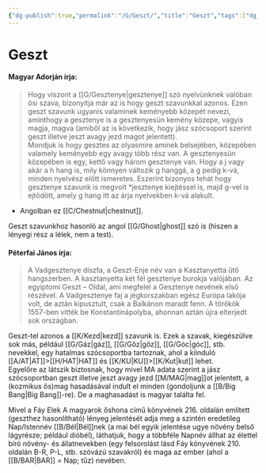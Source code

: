 ```yaml
---
{"dg-publish":true,"permalink":"/G/Geszt/","title":"Geszt","tags":["dg_uploaded"],"created":"2023-10-23T03:04","updated":"2023-10-25T01:21"}
---
```



# Geszt

#### Magyar Adorján írja:

> Hogy viszont a [[G/Gesztenye\|gesztenye]] szó nyelvünknek valóban ősi szava, bizonyítja már az is hogy geszt szavunkkal azonos. Ezen geszt szavunk ugyanis valaminek keményebb közepét nevezi, aminthogy a gesztenye is a gesztenyesün kemény közepe, vagyis magja, magva (amiből az is következik, hogy jász szócsoport szerint geszt illetve jeszt avagy jezd magot jelentett).  
> Mondjuk is hogy gesztes az olyasmire aminek belsejében, közepében valamely keményebb egy avagy több rész van. A gesztenyesün közepében is egy, kettő vagy három gesztenye van. Hogy a j vagy akár a h hang is, mily könnyen változik g hanggá, a g pedig k-vá, minden nyelvész előtt ismeretes. Eszerint bizonyos tehát hogy gesztenye szavunk is megvolt \*jesztenye kiejtéssel is, majd g-vel is ejtődött, amely g hang itt az árja nyelvekben k-vá alakult.  
- Angolban ez [[C/Chestnut\|chestnut]].

Geszt szavunkhoz hasonló az angol [[G/Ghost\|ghost]] szó is (hiszen a lényegi rész a lélek, nem a test).  

#### Péterfai János írja:  

> A Vadgesztenye díszfa, a Geszt-Enje név van a Kasztanyetta ütő hangszerben. A kasztanyetta két fél gesztenye burokja valójában. Az egyiptomi Geszt – Oldal, ami megfelel a Gesztenye nevének első részével. A Vadgesztenye faj a jégkorszakban egész Európa lakója volt, de aztán kipusztult, csak a Balkánon maradt fenn. A törökök 1557-ben vitték be Konstantinápolyba, ahonnan aztán újra elterjedt sok országban.  

Geszt-tel azonos a [[K/Kezd\|kezd]] szavunk is. Ezek a szavak, kiegészülve sok más, például [[G/Gáz\|gáz]], [[G/Gőz\|gőz]], [[G/Góc\|góc]], stb. nevekkel, egy hatalmas szócsoportba tartoznak, ahol a kiinduló [[A/AT\|AT]]>[[H/HAT\|HAT]] és [[K/KU\|KU]]>[[K/Kut\|kut]] lehet.  
Egyelőre az látszik biztosnak, hogy mivel MA adata szerint a jász szócsoportban geszt illetve jeszt avagy jezd [[M/MAG\|mag]]ot jelentett, a (kozmikus ős)mag hasadásával indult el minden (gondoljunk a [[B/Big Bang\|Big Bang]]-re). De a maghasadást is magyar találta fel.  

Mivel a Fáy Elek A magyarok őshona című könyvének 216. oldalán említett (geszthez hasonlítható) lényeg jelentését adja meg a szintén eredetileg Nap/Istennév [[B/Bél\|Bél]]nek (a mai bél egyik jelentése ugye növény belső lágyrésze; például dióbél), láthatjuk, hogy a többféle Napnév állhat az élettel bíró növény- és állatnevekben (egy felsorolást lásd Fáy könyvének 210. oldalán B-R, P-L, stb. szóvázú szavakról) és maga az ember (ahol a [[B/BAR\|BAR]] = Nap; tűz) nevében.  